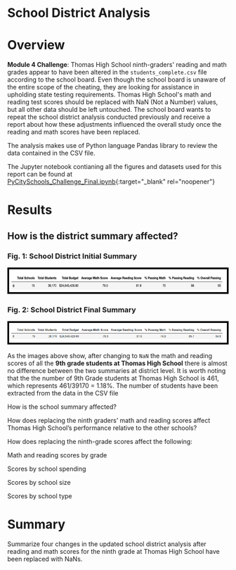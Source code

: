 # School District Analysis

# Overview

**Module 4 Challenge**: Thomas High School ninth-graders' reading and math grades appear to have been altered in the `students_complete.csv` file according to the school board. Even though the school board is unaware of the entire scope of the cheating, they are looking for assistance in upholding state testing requirements. Thomas High School's math and reading test scores should be replaced with NaN (Not a Number) values, but all other data should be left untouched. The school board wants to repeat the school district analysis conducted previously and receive a report about how these adjustments influenced the overall study once the reading and math scores have been replaced.

The analysis makes use of Python language Pandas library to review the data contained in the CSV file.

The Jupyter notebook contianing all the figures and datasets used for this report can be found at [PyCitySchools_Challenge_Final.ipynb](https://github.com/Peteresis/School_District_Analysis/blob/d692a11b75aac6d443415a7de0df3ded2d042fe7/PyCitySchools_Challenge_Final.ipynb){:target="_blank" rel="noopener"}

# Results

## How is the district summary affected?

### **Fig. 1: School District Initial Summary**
![Fig. 1: School District Initial Summary](https://github.com/Peteresis/School_District_Analysis/blob/6dc7b7f1124e6651c4c6b6173f8f62654a8dfc3b/Resources/Disctrict%20Summary%20Before.png)

### **Fig. 2: School District Final Summary**
![Fig. 2: School District Final Summary](https://github.com/Peteresis/School_District_Analysis/blob/dada53eb63700219f07716a286c14fe529890425/Resources/Disctrict%20Summary%20After.png)

As the images above show, after changing to `NaN` the math and reading scores of all the **9th grade students at Thomas High School** there is almost no difference between the two summaries at district level.  It is worth noting that the the number of 9th Grade students at Thomas High School is 461, which represents 461/39170 = 1.18%.  The number of students have been extracted from the data in the CSV file




How is the school summary affected?


How does replacing the ninth graders’ math and reading scores affect Thomas High School’s performance relative to the other schools?


How does replacing the ninth-grade scores affect the following:


Math and reading scores by grade


Scores by school spending


Scores by school size


Scores by school type


# Summary

Summarize four changes in the updated school district analysis after reading and math scores for the ninth grade at Thomas High School have been replaced with NaNs.
